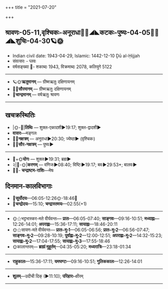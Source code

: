 +++
title = "2021-07-20"

+++
## श्रावणः-05-11,वृश्चिकः-अनूराधा🌛🌌◢◣कटकः-पुष्यः-04-05🌌🌞◢◣शुचिः-04-30🪐🌞
- Indian civil date: 1943-04-29, Islamic: 1442-12-10 Ḏū al-Ḥijjah
- संवत्सरः - प्लवः
- वर्षसङ्ख्या 🌛- शकाब्दः 1943, विक्रमाब्दः 2078, कलियुगे 5122
___________________
- 🪐🌞**ऋतुमानम्** — ग्रीष्मऋतुः दक्षिणायनम्
- 🌌🌞**सौरमानम्** — ग्रीष्मऋतुः दक्षिणायनम्
- 🌛**चान्द्रमानम्** — वर्षऋतुः श्रावणः
___________________


## खचक्रस्थितिः
- |🌞-🌛|**तिथिः** — शुक्ल-एकादशी►19:17; शुक्ल-द्वादशी►  
- **वासरः**—मङ्गलः  
- 🌌🌛**नक्षत्रम्** — अनूराधा►20:30; ज्येष्ठा► (वृश्चिकः)  
- 🌌🌞**सौर-नक्षत्रम्** — पुष्यः►  
___________________
- 🌛+🌞**योगः** — शुक्लः►19:31; ब्रह्म►  
- २|🌛-🌞|**करणम्** — वणिजः►08:40; विष्टिः►19:17; बवः►29:53*; बालवः►  
- 🌌🌛- **चन्द्राष्टम-राशिः**—मेषः  


## दिनमान-कालविभागाः
- 🌅**सूर्योदयः**—06:05-12:26🌞️-18:46🌇  
- 🌛**चन्द्रोदयः**—15:10; **चन्द्रास्तमयः**—02:55(+1)  
___________________
- 🌞⚝भट्टभास्कर-मते वीर्यवन्तः— **प्रातः**—06:05-07:40; **साङ्गवः**—09:16-10:51; **मध्याह्नः**—12:26-14:01; **अपराह्णः**—15:36-17:11; **सायाह्नः**—18:46-20:11  
- 🌞⚝सायण-मते वीर्यवन्तः— **प्रातः-मु॰1**—06:05-06:56; **प्रातः-मु॰2**—06:56-07:47; **साङ्गवः-मु॰2**—09:28-10:19; **पूर्वाह्णः-मु॰2**—12:00-12:51; **अपराह्णः-मु॰2**—14:32-15:23; **सायाह्णः-मु॰2**—17:04-17:55; **सायाह्णः-मु॰3**—17:55-18:46  
- 🌞कालान्तरम्— **ब्राह्मं मुहूर्तम्**—04:35-05:20; **मध्यरात्रिः**—23:18-01:34  
___________________
- **राहुकालः**—15:36-17:11; **यमघण्टः**—09:16-10:51; **गुलिककालः**—12:26-14:01  
___________________
- **शूलम्**—उदीची दिक् (►11:10); **परिहारः**–क्षीरम्  
___________________
